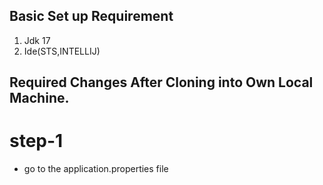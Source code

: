 ## Basic Set up Requirement
1. Jdk 17
2. Ide(STS,INTELLIJ)
## Required Changes After Cloning into Own Local Machine.
# step-1 
- go to the application.properties file
